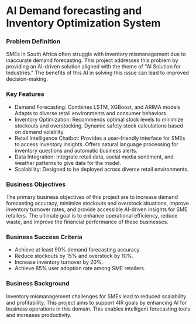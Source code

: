 <h1>AI Demand forecasting and Inventory Optimization System</h1>

<h3>Problem Definition</h3>

SMEs in South Africa often struggle with inventory mismanagement due to inaccurate demand forecasting. This project addresses this problem by providing an AI-driven solution aligned with the theme of "AI Solution for Industries." The benefits of this AI in solving this issue can lead to improved decision-making.


<h3>Key Features</h3>

- Demand Forecasting: Combines LSTM, XGBoost, and ARIMA models
                      Adapts to diverse retail environments and consumer behaviors.
- Inventory Optimization: Recommends optimal stock levels to minimize stockouts and overstocking.
                          Dynamic safety stock calculations based on demand volatility.
- Retail Intelligence Chatbot: Provides a user-friendly interface for SMEs to access inventory insights.
                               Offers natural language processing for inventory questions and automatic business alerts.
- Data Integration: Integrate retail data, social media sentiment, and weather patterns to give data for the model.
- Scalability:  Designed to be deployed across diverse retail environments.


<h3>Business Objectives</h3>

The primary business objectives of this project are to increase demand forecasting accuracy, minimize stockouts and overstock situations, improve inventory turnover rates, and provide accessible AI-driven insights for SME retailers. The ultimate goal is to enhance operational efficiency, reduce waste, and improve the financial performance of these businesses.

<h3>Business Success Criteria</h3>

- Achieve at least 90% demand forecasting accuracy.
- Reduce stockouts by 15% and overstock by 10%.
- Increase inventory turnover by 20%.
- Achieve 85% user adoption rate among SME retailers.


<h3>Business Background</h3>

Inventory mismanagement challenges for SMEs lead to reduced scalability and profitability. This project aims to support 4IR goals by enhancing AI for business operations in this domain. This enables intelligent forecasting tools and increases productivity.
